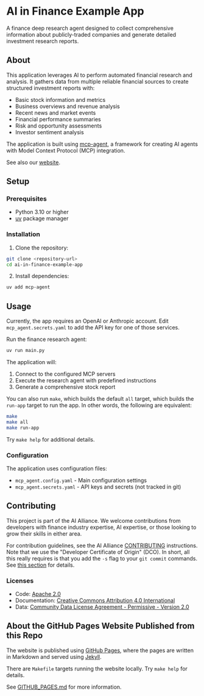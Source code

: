 # AI in Finance Example App

A finance deep research agent designed to collect comprehensive information about publicly-traded companies and generate detailed investment research reports.

## About

This application leverages AI to perform automated financial research and analysis. It gathers data from multiple reliable financial sources to create structured investment reports with:

- Basic stock information and metrics
- Business overviews and revenue analysis
- Recent news and market events
- Financial performance summaries
- Risk and opportunity assessments
- Investor sentiment analysis

The application is built using [mcp-agent](https://github.com/lastmile-ai/mcp-agent), a framework for creating AI agents with Model Context Protocol (MCP) integration.

See also our [website](https://the-ai-alliance.github.io/ai-in-finance-example-app/).

## Setup

### Prerequisites

- Python 3.10 or higher
- [uv](https://docs.astral.sh/uv/) package manager

### Installation

1. Clone the repository:
```bash
git clone <repository-url>
cd ai-in-finance-example-app
```

2. Install dependencies:
```bash
uv add mcp-agent
```

## Usage

Currently, the app requires an OpenAI or Anthropic account. Edit `mcp_agent.secrets.yaml` to add the API key for one of those services.

Run the finance research agent:

```bash
uv run main.py
```

The application will:
1. Connect to the configured MCP servers
2. Execute the research agent with predefined instructions
3. Generate a comprehensive stock report

You can also run `make`, which builds the default `all` target, which builds the `run-app` target to run the app. In other words, the following are equivalent:

```bash
make
make all
make run-app
```

Try `make help` for additional details.

### Configuration

The application uses configuration files:
- `mcp_agent.config.yaml` - Main configuration settings
- `mcp_agent.secrets.yaml` - API keys and secrets (not tracked in git)

## Contributing

This project is part of the AI Alliance. We welcome contributions from developers with finance industry expertise, AI expertise, or those looking to grow their skills in either area.

For contribution guidelines, see the AI Alliance [CONTRIBUTING](https://github.com/The-AI-Alliance/community/blob/main/CONTRIBUTING.md) instructions. Note that we use the "Developer Certificate of Origin" (DCO). In short, all this really requires is that you add the `-s` flag to your `git commit` commands. See [this section](https://github.com/The-AI-Alliance/community/blob/main/CONTRIBUTING.md#developer-certificate-of-origin) for details.

### Licenses

- Code: [Apache 2.0](LICENSE.Apache-2.0)
- Documentation: [Creative Commons Attribution 4.0 International](LICENSE.CC-BY-4.0)
- Data: [Community Data License Agreement - Permissive - Version 2.0](LICENSE.CDLA-2.0)

## About the GitHub Pages Website Published from this Repo

The website is published using [GitHub Pages](https://pages.github.com/), where the pages are written in Markdown and served using [Jekyll](https://github.com/jekyll/jekyll). 

There are `Makefile` targets running the website locally. Try `make help` for details.


See [GITHUB_PAGES.md](GITHUB_PAGES.md) for more information.
